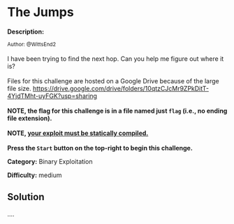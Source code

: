 # The Jumps

**Description:**

<small>Author: @WittsEnd2</small><br><br>I have been trying to find the next hop. Can you help me figure out where it is? <br><br> Files for this challenge are hosted on a Google Drive because of the large file size. <a href="https://drive.google.com/drive/folders/10qtzCJcMr9ZPkDitT-4YjdTMht-uyFGK?usp=sharing"> https://drive.google.com/drive/folders/10qtzCJcMr9ZPkDitT-4YjdTMht-uyFGK?usp=sharing </a> <br><br> <b>NOTE, the flag for this challenge is in a file named just <code>flag</code> (i.e., no ending file extension).</b> <br><br> <b>NOTE, <u>your exploit must be statically compiled.</u></b> <br><br> <b>Press the <code>Start</code> button on the top-right to begin this challenge.</b>


**Category:** Binary Exploitation

**Difficulty:** medium

## Solution

....
